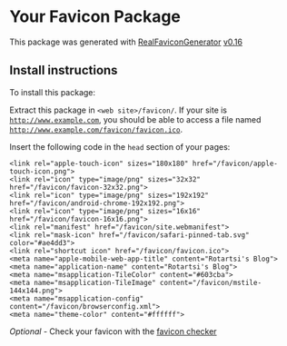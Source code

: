 # Your Favicon Package

This package was generated with [RealFaviconGenerator](https://realfavicongenerator.net/) [v0.16](https://realfavicongenerator.net/change_log#v0.16)

## Install instructions

To install this package:

Extract this package in <code>&lt;web site&gt;/favicon/</code>. If your site is <code>http://www.example.com</code>, you should be able to access a file named <code>http://www.example.com/favicon/favicon.ico</code>.

Insert the following code in the `head` section of your pages:

    <link rel="apple-touch-icon" sizes="180x180" href="/favicon/apple-touch-icon.png">
    <link rel="icon" type="image/png" sizes="32x32" href="/favicon/favicon-32x32.png">
    <link rel="icon" type="image/png" sizes="192x192" href="/favicon/android-chrome-192x192.png">
    <link rel="icon" type="image/png" sizes="16x16" href="/favicon/favicon-16x16.png">
    <link rel="manifest" href="/favicon/site.webmanifest">
    <link rel="mask-icon" href="/favicon/safari-pinned-tab.svg" color="#ae4dd3">
    <link rel="shortcut icon" href="/favicon/favicon.ico">
    <meta name="apple-mobile-web-app-title" content="Rotartsi's Blog">
    <meta name="application-name" content="Rotartsi's Blog">
    <meta name="msapplication-TileColor" content="#603cba">
    <meta name="msapplication-TileImage" content="/favicon/mstile-144x144.png">
    <meta name="msapplication-config" content="/favicon/browserconfig.xml">
    <meta name="theme-color" content="#ffffff">

*Optional* - Check your favicon with the [favicon checker](https://realfavicongenerator.net/favicon_checker)